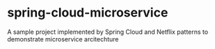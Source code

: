 # spring-cloud-microservice
A sample project implemented by Spring Cloud and Netflix patterns to demonstrate microservice  arcitechture
